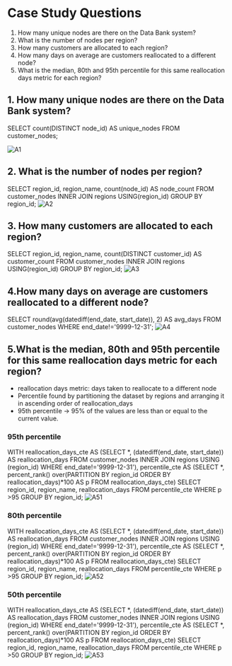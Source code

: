 
# Case Study Questions

1. How many unique nodes are there on the Data Bank system?
2. What is the number of nodes per region?
3. How many customers are allocated to each region?
4. How many days on average are customers reallocated to a different node?
5. What is the median, 80th and 95th percentile for this same reallocation days metric for each region?


## 1. How many unique nodes are there on the Data Bank system?

SELECT count(DISTINCT node_id) AS unique_nodes
FROM customer_nodes;

![A1](https://github.com/SaamarthMeston/SQL-8-Week-Challange-Case-study-4/assets/111190817/67d51e4a-211d-4de0-96f9-4780717f5457)

## 2. What is the number of nodes per region?

SELECT region_id,
       region_name,
       count(node_id) AS node_count
FROM customer_nodes
INNER JOIN regions USING(region_id)
GROUP BY region_id;
![A2](https://github.com/SaamarthMeston/SQL-8-Week-Challange-Case-study-4/assets/111190817/029c6cb6-b6a4-45e5-a8ab-5cdb1eb1f010)


## 3. How many customers are allocated to each region?

SELECT region_id,
       region_name,
       count(DISTINCT customer_id) AS customer_count
FROM customer_nodes
INNER JOIN regions USING(region_id)
GROUP BY region_id;
![A3](https://github.com/SaamarthMeston/SQL-8-Week-Challange-Case-study-4/assets/111190817/c1467e9c-dd59-4ec4-a2fc-840f7880cf08)


## 4.How many days on average are customers reallocated to a different node?

SELECT round(avg(datediff(end_date, start_date)), 2) AS avg_days
FROM customer_nodes
WHERE end_date!='9999-12-31';
![A4](https://github.com/SaamarthMeston/SQL-8-Week-Challange-Case-study-4/assets/111190817/38a2d0b2-38df-4133-b90b-f63b8a9389ad)


## 5.What is the median, 80th and 95th percentile for this same reallocation days metric for each region?

* reallocation days metric: days taken to reallocate to a different node
* Percentile found by partitioning the dataset by regions and arranging it in ascending order of reallocation_days
* 95th percentile -> 95% of the values are less than or equal to the current value.

### 95th percentile

WITH reallocation_days_cte AS
  (SELECT *,
          (datediff(end_date, start_date)) AS reallocation_days
   FROM customer_nodes
   INNER JOIN regions USING (region_id)
   WHERE end_date!='9999-12-31'),
     percentile_cte AS
  (SELECT *,
          percent_rank() over(PARTITION BY region_id
                              ORDER BY reallocation_days)*100 AS p
   FROM reallocation_days_cte)
SELECT region_id,
       region_name,
       reallocation_days
FROM percentile_cte
WHERE p >95
GROUP BY region_id;
![A51](https://github.com/SaamarthMeston/SQL-8-Week-Challange-Case-study-4/assets/111190817/c6123ffd-9048-4b2a-a667-e75ff1ee4998)


### 80th percentile

WITH reallocation_days_cte AS
  (SELECT *,
          (datediff(end_date, start_date)) AS reallocation_days
   FROM customer_nodes
   INNER JOIN regions USING (region_id)
   WHERE end_date!='9999-12-31'),
     percentile_cte AS
  (SELECT *,
          percent_rank() over(PARTITION BY region_id
                              ORDER BY reallocation_days)*100 AS p
   FROM reallocation_days_cte)
SELECT region_id,
       region_name,
       reallocation_days
FROM percentile_cte
WHERE p >95
GROUP BY region_id;
![A52](https://github.com/SaamarthMeston/SQL-8-Week-Challange-Case-study-4/assets/111190817/7df4c8e8-94a6-463a-bfd7-53a8a0139171)


### 50th percentile

WITH reallocation_days_cte AS
  (SELECT *,
          (datediff(end_date, start_date)) AS reallocation_days
   FROM customer_nodes
   INNER JOIN regions USING (region_id)
   WHERE end_date!='9999-12-31'),
     percentile_cte AS
  (SELECT *,
          percent_rank() over(PARTITION BY region_id
                              ORDER BY reallocation_days)*100 AS p
   FROM reallocation_days_cte)
SELECT region_id,
       region_name,
       reallocation_days
FROM percentile_cte
WHERE p >50
GROUP BY region_id;
![A53](https://github.com/SaamarthMeston/SQL-8-Week-Challange-Case-study-4/assets/111190817/5e537c85-2487-4687-ad01-8adce3c2a6c2)


